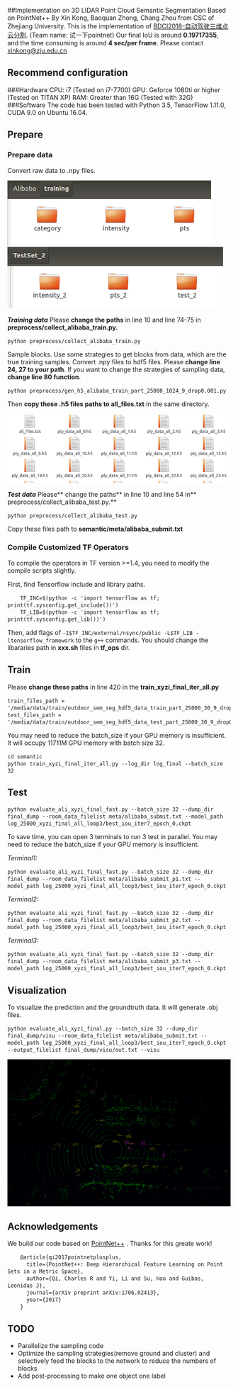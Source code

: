 ##Implementation on 3D LIDAR Point Cloud Semantic Segmentation Based on PointNet++
By Xin Kong, Baoquan Zhong, Chang Zhou from CSC of Zhejiang University.
This is the implementation of  [BDCI2018-自动驾驶三维点云分割](https://www.datafountain.cn/competitions/314/details/rule). (Team name: 试一下pointnet)
Our final IoU is around **0.19717355**, and the time consuming is around **4 sec/per frame**.
Please contact <xinkong@zju.edu.cn>
## Recommend configuration
###Hardware
CPU: i7 (Tested on i7-7700)
GPU: Geforce 1080ti or higher (Tested on TITAN XP)
RAM: Greater than 16G (Tested with 32G)
###Software
The code has been tested with Python 3.5, TensorFlow 1.11.0, CUDA 9.0  on Ubuntu 16.04.

## Prepare
### Prepare data
Convert raw data to .npy files.

![](readme/raw_training_data.png) 
![](readme/test_data.png) 

***Training data***
Please **change the paths** in line 10 and line 74-75 in **preprocess/collect_alibaba_train.py.**

	python preprocess/collect_alibaba_train.py

Sample blocks. Use some strategies to get blocks from data, which are the true training samples. Convert .npy files to hdf5 files.
Please **change line 24, 27 to your path**. If you want to change the strategies of sampling data, **change line 80 function**.

	python preprocess/gen_h5_alibaba_train_part_25000_1024_9_drop0.001.py

Then **copy these .h5 files paths to all_files.txt** in the same directory.

![](readme/hdf5_files.png) 


***Test data***
Please** change the paths** in line 10 and line 54 in** preprocess/collect_alibaba_test.py.**

	python preprocess/collect_alibaba_test.py

Copy these files path to **semantic/meta/alibaba_submit.txt**


### Compile Customized TF Operators
To compile the operators in TF version >=1.4, you need to modify the compile scripts slightly.

First, find Tensorflow include and library paths.

        TF_INC=$(python -c 'import tensorflow as tf; print(tf.sysconfig.get_include())')
        TF_LIB=$(python -c 'import tensorflow as tf; print(tf.sysconfig.get_lib())')
        
Then, add flags of `-I$TF_INC/external/nsync/public -L$TF_LIB -ltensorflow_framework` to the `g++` commands.
You should change the libararies path in **xxx.sh** files in **tf_ops** dir. 

## Train
Please **change these paths** in line 420 in the **train_xyzi_final_iter_all.py**

	train_files_path = '/media/data/train/outdoor_sem_seg_hdf5_data_train_part_25000_30_9_drop0.001/all_files.txt'
	test_files_path = '/media/data/train/outdoor_sem_seg_hdf5_data_test_part_25000_30_9_drop0.001/all_files.txt'
	    

You may need to reduce the batch_size if your GPU memory is insufficient. It will occupy 11711M GPU memory with batch size 32.

	cd semantic
	python train_xyzi_final_iter_all.py --log_dir log_final --batch_size 32

## Test
	python evaluate_ali_xyzi_final_fast.py --batch_size 32 --dump_dir final_dump --room_data_filelist meta/alibaba_submit.txt --model_path log_25000_xyzi_final_all_loop3/best_iou_iter7_epoch_0.ckpt
	
To save time, you can open 3 terminals to run 3 test in parallel. You may need to reduce the batch_size if your GPU memory is insufficient.

*Terminal1:*

	python evaluate_ali_xyzi_final_fast.py --batch_size 32 --dump_dir final_dump --room_data_filelist meta/alibaba_submit_p1.txt --model_path log_25000_xyzi_final_all_loop3/best_iou_iter7_epoch_0.ckpt

*Terminal2:*

	python evaluate_ali_xyzi_final_fast.py --batch_size 32 --dump_dir final_dump --room_data_filelist meta/alibaba_submit_p2.txt --model_path log_25000_xyzi_final_all_loop3/best_iou_iter7_epoch_0.ckpt

*Terminal3:*

	python evaluate_ali_xyzi_final_fast.py --batch_size 32 --dump_dir final_dump --room_data_filelist meta/alibaba_submit_p3.txt --model_path log_25000_xyzi_final_all_loop3/best_iou_iter7_epoch_0.ckpt
	
## Visualization
To visualize the prediction and the groundtruth data. It will generate .obj files.

	python evaluate_ali_xyzi_final.py --batch_size 32 --dump_dir final_dump/visu --room_data_filelist meta/alibaba_submit.txt --model_path log_25000_xyzi_final_all_loop3/best_iou_iter7_epoch_0.ckpt --output_filelist final_dump/visu/out.txt --visu

![](readme/visu_demo.png) 

## Acknowledgements
We build our code based on [PointNet++](https://github.com/charlesq34/pointnet2) . Thanks for this greate work!

        @article{qi2017pointnetplusplus,
          title={PointNet++: Deep Hierarchical Feature Learning on Point Sets in a Metric Space},
          author={Qi, Charles R and Yi, Li and Su, Hao and Guibas, Leonidas J},
          journal={arXiv preprint arXiv:1706.02413},
          year={2017}
        }
        
## TODO
- Parallelize the sampling code
- Optimize the sampling strategies(remove ground and cluster) and selectively feed the blocks to the network to reduce the numbers of blocks
- Add post-processing to make one object one label
